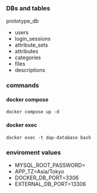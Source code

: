 ### DBs and tables
prototype_db
* users
* login_sessions
* attribute_sets
* attributes
* categories
* files
* descriptions

### commands
#### docker compose
```docker compose up -d```

#### docker exec
```docker exec -t dap-database bash```

### enviroment values
* MYSQL_ROOT_PASSWORD=
* APP_TZ=Asia/Tokyo
* DOCKER_DB_PORT=3306
* EXTERNAL_DB_PORT=13306
